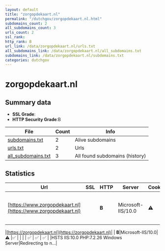```yaml
---
layout: default
title: "zorgopdekaart.nl"
permalink: "/dutchgov/zorgopdekaart.nl.html"
subdomains_count: 2
all_subdomains_count: 3
urls_count: 2
ssl_rank: 
http_rank: B
url_link: /data/zorgopdekaart.nl/urls.txt
all_subdomains_link: /data/zorgopdekaart.nl/all_subdomains.txt
subdomains_link: /data/zorgopdekaart.nl/subdomains.txt
categories: dutchgov
---
```



# zorgopdekaart.nl
## Summary data


 - **SSL Grade**:
 - **HTTP Security Grade**:B


| File       | Count | Info |
|------------|-------|------|
|[subdomains.txt](/data/zorgopdekaart.nl/subdomains.txt)|2|Alive subdomains|
|[urls.txt](/data/zorgopdekaart.nl/urls.txt)|2|Urls|
|[all_subdomains.txt](/data/zorgopdekaart.nl/all_subdomains.txt)|3|All found subdomains (history)|


## Statistics


| Url | SSL | HTTP | Server | Cookie | HSTS | CORS | CTO | CSP | XFO | XXP | RP |FP| Tech |Title |
|--------|-------|-------|------|------|------|------|------|------|------|------|------|------|------|------|
|[https://www.zorgopdekaart.nl](https://www.zorgopdekaart.nl)| | **B**|Microsoft-IIS/10.0|:warning: |:white_check_mark: | | | | :white_check_mark: | :white_check_mark: | :white_check_mark: | |HSTS IIS:10.0 PHP:7.2.26 Windows Server|Redirecting to n...|


|[https://zorgopdekaart.nl](https://zorgopdekaart.nl)| | **B**|Microsoft-IIS/10.0|:warning: |:white_check_mark: | | | | :white_check_mark: | :white_check_mark: | :white_check_mark: | |HSTS IIS:10.0 PHP:7.2.26 Windows Server|Redirecting to n...|

